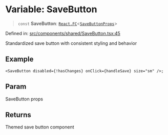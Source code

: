 # Variable: SaveButton

> `const` **SaveButton**: [`React.FC`](https://github.com/DefinitelyTyped/DefinitelyTyped/blob/80449050d0e5e84f44ffa3fd3dc5651e4747e589/types/react/index.d.ts#L1021)\<[`SaveButtonProps`](../interfaces/SaveButtonProps.md)\>

Defined in: [src/components/shared/SaveButton.tsx:45](https://github.com/Nick2bad4u/Uptime-Watcher/blob/main/src/components/shared/SaveButton.tsx#L45)

Standardized save button with consistent styling and behavior

## Example

```tsx
<SaveButton disabled={!hasChanges} onClick={handleSave} size="sm" />;
```

## Param

SaveButton props

## Returns

Themed save button component

